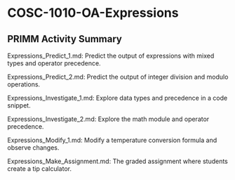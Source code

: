 # COSC-1010-OA-Expressions

## PRIMM Activity Summary

Expressions_Predict_1.md: Predict the output of expressions with mixed types and operator precedence.

Expressions_Predict_2.md: Predict the output of integer division and modulo operations.

Expressions_Investigate_1.md: Explore data types and precedence in a code snippet.

Expressions_Investigate_2.md: Explore the math module and operator precedence.

Expressions_Modify_1.md: Modify a temperature conversion formula and observe changes.

Expressions_Make_Assignment.md: The graded assignment where students create a tip calculator.